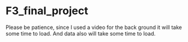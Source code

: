 # F3_final_project
Please be patience, since I used a video for the back ground it will take some time to load. And data also will take some time to load.
